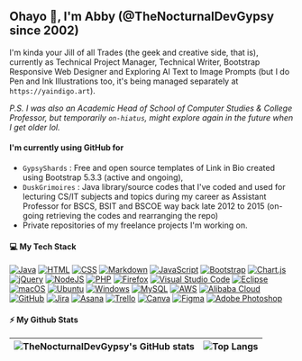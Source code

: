 ## Ohayo 👋, I'm Abby (@TheNocturnalDevGypsy since 2002)

<!-- <img align="right" alt="coding.gif" style="border-radius:20px;margin-left:10px;" src="https://user-images.githubusercontent.com/74038190/212750996-938b257b-266c-45a7-9af7-655341c0f58b.gif" width="380" /> -->

I'm kinda your Jill of all Trades (the geek and creative side, that is), currently as Technical Project Manager, Technical Writer, Bootstrap Responsive Web Designer and Exploring AI Text to Image Prompts (but I do Pen and Ink Illustrations too, it's being managed separately at `https://yaindigo.art`).  

_P.S. I was also an Academic Head of School of Computer Studies & College Professor, but temporarily `on-hiatus`, might explore again in the future when I get older lol._

#### I'm currently using GitHub for
- `GypsyShards` : Free and open source templates of Link in Bio created using Bootstrap 5.3.3 (active and ongoing),
- `DuskGrimoires` : Java library/source codes that I've coded and used for lecturing CS/IT subjects and topics during my career as Assistant Professor for BSCS, BSIT and BSCOE way back late 2012 to 2015 (on-going retrieving the codes and rearranging the repo)
- Private repositories of my freelance projects I'm working on.

#### 💻 My Tech Stack
[![Java](https://img.shields.io/badge/Java-%23ED8B00.svg?logo=openjdk&logoColor=white)](#)
[![HTML](https://img.shields.io/badge/HTML-%23E34F26.svg?logo=html5&logoColor=white)](#)
[![CSS](https://img.shields.io/badge/CSS-1572B6?logo=css3&logoColor=fff)](#)
[![Markdown](https://img.shields.io/badge/Markdown-%23000000.svg?logo=markdown&logoColor=white)](#)
[![JavaScript](https://img.shields.io/badge/JavaScript-F7DF1E?logo=javascript&logoColor=000)](#)
[![Bootstrap](https://img.shields.io/badge/Bootstrap-7952B3?logo=bootstrap&logoColor=fff)](#)
[![Chart.js](https://img.shields.io/badge/Chart.js-FF6384?logo=chartdotjs&logoColor=fff)](#)
[![jQuery](https://img.shields.io/badge/jQuery-0769AD?logo=jquery&logoColor=fff)](#)
[![NodeJS](https://img.shields.io/badge/Node.js-6DA55F?logo=node.js&logoColor=white)](#)
[![PHP](https://img.shields.io/badge/php-%23777BB4.svg?&logo=php&logoColor=white)](#)
[![Firefox](https://img.shields.io/badge/Firefox-FF7139?logo=Firefox&logoColor=white)](#)
[![Visual Studio Code](https://custom-icon-badges.demolab.com/badge/Visual%20Studio%20Code-0078d7.svg?logo=vsc&logoColor=white)](#)
[![Eclipse](https://img.shields.io/badge/Eclipse-FE7A16.svg?logo=Eclipse&logoColor=white)](#)
[![macOS](https://img.shields.io/badge/macOS-000000?logo=apple&logoColor=F0F0F0)](#)
[![Ubuntu](https://img.shields.io/badge/Ubuntu-E95420?logo=ubuntu&logoColor=white)](#)
[![Windows](https://custom-icon-badges.demolab.com/badge/Windows-0078D6?logo=windows11&logoColor=white)](#)
[![MySQL](https://img.shields.io/badge/MySQL-4479A1?logo=mysql&logoColor=fff)](#)
[![AWS](https://img.shields.io/badge/AWS-%23FF9900.svg?logo=amazon-web-services&logoColor=white)](#)
[![Alibaba Cloud](https://img.shields.io/badge/AlibabaCloud-%23FF6701.svg?logo=alibabacloud&logoColor=white)](#)
[![GitHub](https://img.shields.io/badge/GitHub-%23121011.svg?logo=github&logoColor=white)](#)
[![Jira](https://img.shields.io/badge/Jira-0052CC?logo=jira&logoColor=fff)](#)
[![Asana](https://img.shields.io/badge/Asana-F06A6A?logo=asana&logoColor=fff)](#)
[![Trello](https://img.shields.io/badge/Trello-0052CC?logo=trello&logoColor=fff)](#)
[![Canva](https://img.shields.io/badge/Canva-%2300C4CC.svg?&logo=Canva&logoColor=white)](#)
[![Figma](https://img.shields.io/badge/Figma-F24E1E?logo=figma&logoColor=white)](#)
[![Adobe Photoshop](https://img.shields.io/badge/Adobe%20Photoshop-31A8FF?logo=Adobe%20Photoshop&logoColor=black)](#)
<!-- 
#### 💻 Programming, Web Design and Development, IDEs, Databases and Environment
<p>
  <img src="https://www.cdnlogo.com/logos/f/80/fontawesome.svg" alt="fontawesome" width="23" height="23" />
  <img src="https://avatars.githubusercontent.com/u/90905687?s=200&v=4" alt="lineicons" width="23" height="23" />
  <img src="https://uxwing.com/wp-content/themes/uxwing/download/file-and-folder-type/file-asp-color-red-icon.svg" alt="classic asp" width="23" height="23" />
  <img src="https://cdn.jsdelivr.net/gh/devicons/devicon@latest/icons/dreamweaver/dreamweaver-original.svg" alt="dreamweaver" width="23" height="23" />
  <img src="https://cdn.jsdelivr.net/gh/devicons/devicon@latest/icons/microsoftsqlserver/microsoftsqlserver-plain.svg" alt="sqlserver" width="23" height="23" />
  <img src="https://cdn.jsdelivr.net/gh/devicons/devicon@latest/icons/apache/apache-original.svg" alt="apache" width="23" height="23" />
  <img src="https://www.cdnlogo.com/logos/w/40/windows-server-2.svg" alt="windows server" width="23" height="23" />
</p> 

#### Project Management, Version Tracking/Control, Technical Documentation, UI/UX and Graphic Design
<p>
  <img src="https://www.cdnlogo.com/logos/m/48/microsoft-project-2019-present.svg" alt="microsoft project" width="23" height="23" />
  <img src="https://www.cdnlogo.com/logos/m/38/microsoft-visio.svg" alt="microsoft visio" width="23" height="23" />
  <img src="https://cdn.jsdelivr.net/gh/devicons/devicon@latest/icons/confluence/confluence-original.svg" alt="confluence" width="23" height="23" />
  <img src="https://www.cdnlogo.com/logos/m/94/microsoft-sharepoint.svg" alt="sharepoint" width="23" height="23" />
  <img src="https://cdn.jsdelivr.net/gh/devicons/devicon@latest/icons/notion/notion-original.svg" alt="notion" width="23" height="23" />
  <img src="https://www.cdnlogo.com/logos/w/93/wikia.svg" alt="wikia" width="23" height="23" />
</p> -->

#### ⚡ My Github Stats

| ![TheNocturnalDevGypsy's GitHub stats](https://github-readme-stats.vercel.app/api?username=thenocturnaldevgypsy&rank_icon=github&show_icons=true&theme=transparent&hide_border=true&include_all_commits=true) | ![Top Langs](https://github-readme-stats.vercel.app/api/top-langs/?username=thenocturnaldevgypsy&layout=compact&theme=transparent&hide_border=true&langs_count=20) |
| ------------- | ------------- |

<!---
thenocturnaldevgypsy/thenocturnaldevgypsy is a ✨ special ✨ repository because its `README.md` (this file) appears on your GitHub profile.
You can click the Preview link to take a look at your changes.
--->